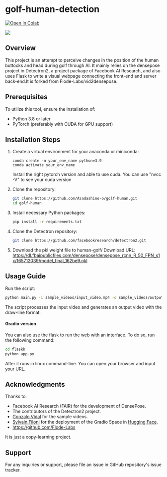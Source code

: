 # golf-human-detection
<a target="_blank" href="https://colab.research.google.com/drive/1x77dESn7EGPCqjKdQ1sJJhNu0Cf-5Gpt?usp=sharing">
  <img src="https://colab.research.google.com/assets/colab-badge.svg" alt="Open In Colab"/>
</a>

![](https://github.com/Asadashino-o/golf-human/blob/main/sample_videos/example.gif)

## Overview

This project is an attempt to perceive changes in the position of the human buttocks and head during golf through AI. It mainly relies on the densepose project in Detectron2, a project package of Facebook AI Research, and also uses Flask to write a visual webpage connecting the front-end and server back-end.It is forked from Flode-Labs/vid2densepose.

## Prerequisites

To utilize this tool, ensure the installation of:
- Python 3.8 or later
- PyTorch (preferably with CUDA for GPU support)

## Installation Steps

1. Create a virtual environment for your anaconda or miniconda:
   ```
   conda create -n your_env_name python=3.9
   conda activate your_env_name
   
   ```
   Install the right pytorch version and able to use cuda.
   You can use "nvcc -V" to see your cuda version

2. Clone the repository:
    ```bash
    git clone https://github.com/Asadashino-o/golf-human.git
    cd golf-human
    ```
   
3. Install necessary Python packages:
    ```bash
    pip install -r requirements.txt
    ```

4. Clone the Detectron repository:
    ```bash
    git clone https://github.com/facebookresearch/detectron2.git
    ```
   
5. Download the pkl weight file to human-golf/
   Download URL:
   https://dl.fbaipublicfiles.com/densepose/densepose_rcnn_R_50_FPN_s1x/165712039/model_final_162be9.pkl

## Usage Guide

Run the script:
    
```bash
python main.py -i sample_videos/input_video.mp4 -o sample_videos/output_video.mp4
```

The script processes the input video and generates an output video with the draw-line format.

####  Gradio version
You can also use the flask to run the web with an interface. To do so, run the following command:
```bash
cd flaskk
python app.py
```
After it runs in linux command-line.
You can open your browser and input your URL.

## Acknowledgments

Thanks to:
- Facebook AI Research (FAIR) for the development of DensePose.
- The contributors of the Detectron2 project.
- [Gonzalo Vidal](https://www.tiktok.com/@_gonzavidal) for the sample videos.
- [Sylvain Filoni](https://twitter.com/fffiloni) for the deployment of the Gradio Space in [Hugging Face](https://huggingface.co/spaces/fffiloni/video2densepose).
- https://github.com/Flode-Labs

It is just a copy-learning project.

## Support

For any inquiries or support, please file an issue in GitHub repository's issue tracker.

